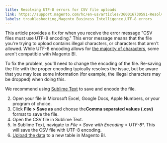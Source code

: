 ```yaml
---
title: Resolving UTF-8 errors for CSV file uploads
link: https://support.magento.com/hc/en-us/articles/360016730591-Resolving-UTF-8-errors-for-CSV-file-uploads
labels: troubleshooting,Magento Business Intelligence,UTF-8 errors
---
```


This article provides a fix for when you receive the error message "CSV files must use UTF-8 encoding." This error message means that the file you're trying to upload contains illegal characters, or characters that aren't allowed. While UTF-8 encoding allows for [the majority of characters](http://www.fileformat.info/info/charset/UTF-8/list.htm), some aren't compatible with Magento BI.

 To fix the problem, you'll need to change the encoding of the file. Re-saving the file with the proper encoding typically resolves the issue, but be aware that you may lose some information (for example, the illegal characters may be dropped) when doing this.

 We recommend using [Sublime Text](http://www.sublimetext.com/2) to save and encode the file.

 
 2. Open your file in Microsoft Excel, Google Docs, Apple Numbers, or your program of choice.
 4. Click ​​**File > Save as**​​ and choose the ​​**Comma separated values (.csv)** format to save the file.
 6. Open the CSV file in Sublime Text.
 8. In Sublime Text, navigate to ​​**File > Save with Encoding > UTF-8*​**. This will save the CSV file with UTF-8 encoding.
 10.  [Upload the data](https://support.magento.com/hc/en-us/articles/360016730951-Upload-additional-data-to-RJMetrics-with-File-Uploads-CSV) to a new table in Magento BI.
 
